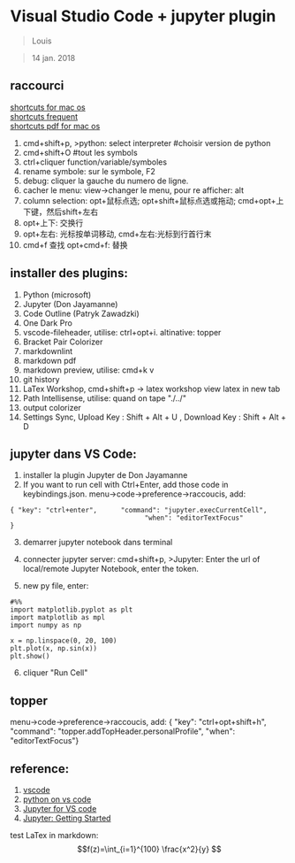 # Visual Studio Code + jupyter plugin

> Louis

> 14 jan. 2018

## raccourci
[shortcuts for mac os](https://www.jianshu.com/p/99ae6f886da4) </br>
[shortcuts frequent](https://www.zhihu.com/question/37623310) </br>
[shortcuts pdf for mac os](https://code.visualstudio.com/shortcuts/keyboard-shortcuts-macos.pdf) </br>

1. cmd+shift+p, >python: select interpreter #choisir version de python
2. cmd+shift+O #tout les symbols
3. ctrl+cliquer function/variable/symboles
4. rename symbole: sur le symbole, F2
5. debug: cliquer la gauche du numero de ligne.
6. cacher le menu: view->changer le menu, pour re afficher: alt
4. column selection: opt+鼠标点选; opt+shift+鼠标点选或拖动; cmd+opt+上下键，然后shift+左右
8. opt+上下: 交换行
4. opt+左右: 光标按单词移动, cmd+左右:光标到行首行末
4. cmd+f 查找 opt+cmd+f: 替换


## installer des plugins:
1. Python (microsoft)
2. Jupyter (Don Jayamanne)
3. Code Outline (Patryk Zawadzki)
4. One Dark Pro
5. vscode-fileheader, utilise: ctrl+opt+i. altinative: topper
4. Bracket Pair Colorizer
4. markdownlint
4. markdown pdf
4. markdown preview, utilise: cmd+k v
4. git history
4. LaTex Workshop, cmd+shift+p -> latex workshop view latex in new tab
4. Path Intellisense, utilise: quand on tape "./../"
4. output colorizer
4. Settings Sync, Upload Key : Shift + Alt + U , Download Key : Shift + Alt + D

## jupyter dans VS Code:
1. installer la plugin Jupyter de  Don Jayamanne
2. If you want to run cell with Ctrl+Enter, add those code in keybindings.json.
menu->code->preference->raccoucis, add:
```
{ "key": "ctrl+enter",      "command": "jupyter.execCurrentCell",
                                  "when": "editorTextFocus"
}
```

3. demarrer jupyter notebook dans terminal
4. connecter jupyter server:
cmd+shift+p, >Jupyter: Enter the url of local/remote Jupyter Notebook, enter the token.

5. new py file, enter:
```
#%%
import matplotlib.pyplot as plt
import matplotlib as mpl
import numpy as np

x = np.linspace(0, 20, 100)
plt.plot(x, np.sin(x))
plt.show()
```

6. cliquer "Run Cell"

## topper
menu->code->preference->raccoucis, add:
    { "key": "ctrl+opt+shift+h",      "command": "topper.addTopHeader.personalProfile",
        "when": "editorTextFocus"}

## reference:
1. [vscode](https://code.visualstudio.com/docs?start=true)
2. [python on vs code](https://code.visualstudio.com/docs/languages/python)
3. [Jupyter for VS code](https://github.com/DonJayamanne/vscodeJupyter)
4. [Jupyter: Getting Started](https://github.com/DonJayamanne/pythonVSCode/wiki/Jupyter:-Getting-Started)

test LaTex in markdown:
$$f(z)=\int_{i=1}^{100} \frac{x^2}{y} $$
